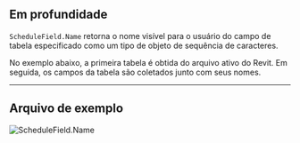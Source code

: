 ## Em profundidade
`ScheduleField.Name` retorna o nome visível para o usuário do campo de tabela especificado como um tipo de objeto de sequência de caracteres.

No exemplo abaixo, a primeira tabela é obtida do arquivo ativo do Revit. Em seguida, os campos da tabela são coletados junto com seus nomes.
___
## Arquivo de exemplo

![ScheduleField.Name](./Revit.Schedules.ScheduleField.Name_img.jpg)
